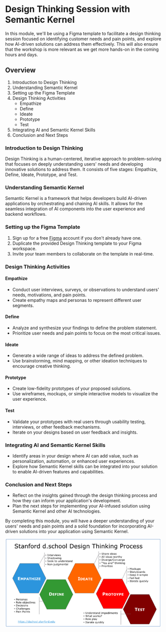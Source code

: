 # Design Thinking Session with Semantic Kernel

In this module, we'll be using a Figma template to facilitate a design thinking session focused on identifying customer needs and pain points, and explore how AI-driven solutions can address them effectively. This will also ensure that the workshop is more relevant as we get more hands-on in the coming hours and days.

## Overview

1. Introduction to Design Thinking
2. Understanding Semantic Kernel
3. Setting up the Figma Template
4. Design Thinking Activities
   - Empathize
   - Define
   - Ideate
   - Prototype
   - Test
5. Integrating AI and Semantic Kernel Skills
6. Conclusion and Next Steps

### Introduction to Design Thinking

Design Thinking is a human-centered, iterative approach to problem-solving that focuses on deeply understanding users' needs and developing innovative solutions to address them. It consists of five stages: Empathize, Define, Ideate, Prototype, and Test.

### Understanding Semantic Kernel

Semantic Kernel is a framework that helps developers build AI-driven applications by orchestrating and chaining AI skills. It allows for the seamless integration of AI components into the user experience and backend workflows.

### Setting up the Figma Template

1. Sign up for a free [Figma](https://www.figma.com/) account if you don't already have one.
2. Duplicate the provided Design Thinking template to your Figma workspace.
3. Invite your team members to collaborate on the template in real-time.

### Design Thinking Activities

#### Empathize

- Conduct user interviews, surveys, or observations to understand users' needs, motivations, and pain points.
- Create empathy maps and personas to represent different user segments.

#### Define

- Analyze and synthesize your findings to define the problem statement.
- Prioritize user needs and pain points to focus on the most critical issues.

#### Ideate

- Generate a wide range of ideas to address the defined problem.
- Use brainstorming, mind mapping, or other ideation techniques to encourage creative thinking.

#### Prototype

- Create low-fidelity prototypes of your proposed solutions.
- Use wireframes, mockups, or simple interactive models to visualize the user experience.

#### Test

- Validate your prototypes with real users through usability testing, interviews, or other feedback mechanisms.
- Iterate on your designs based on user feedback and insights.

### Integrating AI and Semantic Kernel Skills

- Identify areas in your design where AI can add value, such as personalization, automation, or enhanced user experiences.
- Explore how Semantic Kernel skills can be integrated into your solution to enable AI-driven features and capabilities.

### Conclusion and Next Steps

- Reflect on the insights gained through the design thinking process and how they can inform your application's development.
- Plan the next steps for implementing your AI-infused solution using Semantic Kernel and other AI technologies.

By completing this module, you will have a deeper understanding of your users' needs and pain points and a solid foundation for incorporating AI-driven solutions into your application using Semantic Kernel.

![overview](../../assets/images/01-design-thinking/dt-2.png)